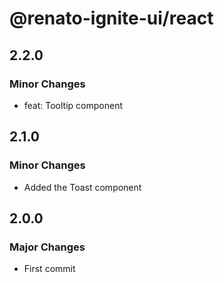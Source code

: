 # @renato-ignite-ui/react

## 2.2.0

### Minor Changes

- feat: Tooltip component

## 2.1.0

### Minor Changes

- Added the Toast component

## 2.0.0

### Major Changes

- First commit

